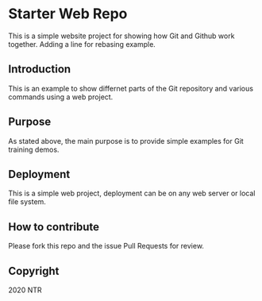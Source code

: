 # Starter Web Repo

This is a simple website project for showing how Git and Github work together. Adding a line for rebasing example.

## Introduction

This is an example to show differnet parts of the Git repository and various commands using a web project.

## Purpose

As stated above, the main purpose is to provide simple examples for Git training demos.

## Deployment

This is a simple web project, deployment can be on any web server or local file system.

## How to contribute

Please fork this repo and the issue Pull Requests for review.

## Copyright

2020 NTR